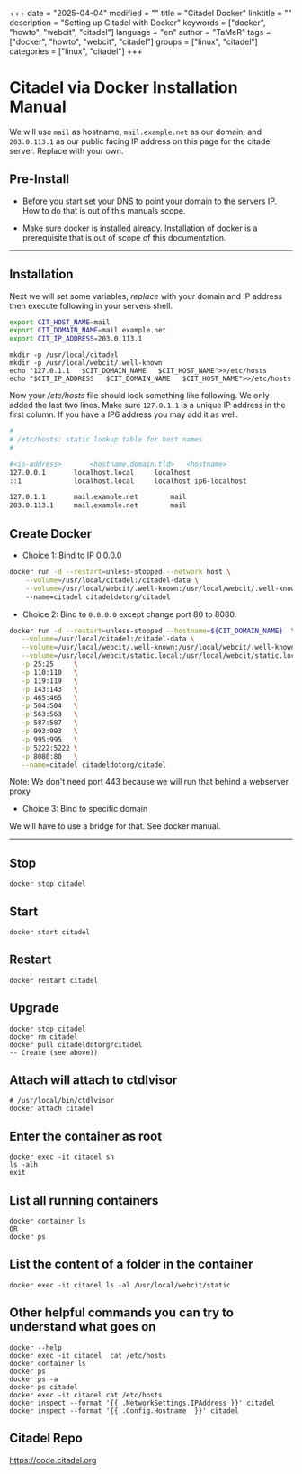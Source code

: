 +++
date = "2025-04-04"
modified = ""
title = "Citadel Docker"
linktitle = ""
description = "Setting up Citadel with Docker"
keywords = ["docker", "howto", "webcit", "citadel"]
language = "en"
author = "TaMeR"
tags = ["docker", "howto", "webcit", "citadel"]
groups = ["linux", "citadel"]
categories = ["linux", "citadel"]
+++



Citadel via Docker Installation Manual
==============

We will use `mail` as hostname, `mail.example.net` as our domain, 
and `203.0.113.1` as our public facing IP address on this page for the citadel server. 
Replace with your own. 

Pre-Install
----------
- Before you start set your DNS to point your domain to the servers IP. 
How to do that is out of this manuals scope.

- Make sure docker is installed already.
Installation of docker is a prerequisite that is out of scope of this documentation. 

___
Installation
------------
Next we will set some variables, *replace* with your domain and IP address then execute following in your servers shell.

```sh
export CIT_HOST_NAME=mail
export CIT_DOMAIN_NAME=mail.example.net
export CIT_IP_ADDRESS=203.0.113.1
```

```
mkdir -p /usr/local/citadel
mkdir -p /usr/local/webcit/.well-known
echo "127.0.1.1   $CIT_DOMAIN_NAME   $CIT_HOST_NAME">>/etc/hosts
echo "$CIT_IP_ADDRESS   $CIT_DOMAIN_NAME   $CIT_HOST_NAME">>/etc/hosts
```

Now your */etc/hosts* file should look something like following. We only added the last two lines. Make sure `127.0.1.1` is a unique IP address in the first column. If you have a IP6 address you may add it as well.

```sh
#
# /etc/hosts: static lookup table for host names
#

#<ip-address>		<hostname.domain.tld>	<hostname>
127.0.0.1		localhost.local		localhost
::1				localhost.local		localhost ip6-localhost

127.0.1.1		mail.example.net		mail
203.0.113.1		mail.example.net		mail
```

Create Docker
-------------
- Choice 1: Bind to IP 0.0.0.0 

```sh
docker run -d --restart=unless-stopped --network host \
    --volume=/usr/local/citadel:/citadel-data \
    --volume=/usr/local/webcit/.well-known:/usr/local/webcit/.well-known \ 
    --name=citadel citadeldotorg/citadel
```

- Choice 2: Bind to `0.0.0.0` except change port 80 to 8080. 

```sh
docker run -d --restart=unless-stopped --hostname=${CIT_DOMAIN_NAME}  \
   --volume=/usr/local/citadel:/citadel-data \
   --volume=/usr/local/webcit/.well-known:/usr/local/webcit/.well-known \
   --volume=/usr/local/webcit/static.local:/usr/local/webcit/static.local \
   -p 25:25     \
   -p 110:110   \
   -p 119:119   \
   -p 143:143   \
   -p 465:465   \
   -p 504:504   \
   -p 563:563   \
   -p 587:587   \
   -p 993:993   \
   -p 995:995   \
   -p 5222:5222 \
   -p 8080:80   \
   --name=citadel citadeldotorg/citadel
```

Note: We don't need port 443 because we will run that behind a webserver proxy

- Choice 3: Bind to specific domain 

We will have to use a bridge for that. See docker manual.
________________

Stop
----
    docker stop citadel

Start
-----
    docker start citadel

Restart
-------
    docker restart citadel

Upgrade
-------
    docker stop citadel
    docker rm citadel
    docker pull citadeldotorg/citadel
    -- Create (see above))

Attach will attach to ctdlvisor
-----------------
```
# /usr/local/bin/ctdlvisor
docker attach citadel
```

Enter the container as root
-----------------
```
docker exec -it citadel sh
ls -alh
exit
```

List all running containers
---------------------------
```
docker container ls
OR
docker ps
``` 

List the content of a folder in the container
---------------------------------------------
```
docker exec -it citadel ls -al /usr/local/webcit/static
```


Other helpful commands you can try to understand what goes on
-----------------
```
docker --help
docker exec -it citadel  cat /etc/hosts
docker container ls
docker ps
docker ps -a
docker ps citadel
docker exec -it citadel cat /etc/hosts
docker inspect --format '{{ .NetworkSettings.IPAddress }}' citadel
docker inspect --format '{{ .Config.Hostname  }}' citadel
```

Citadel Repo
------------
https://code.citadel.org
